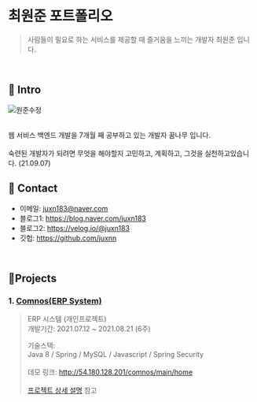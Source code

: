 최원준 포트폴리오
=================================================================

>사람들이 필요로 하는 서비스를 제공할 때 즐거움을 느끼는 개발자 최원준 입니다.
>
<br>


## 📌 Intro

![원준수정](https://user-images.githubusercontent.com/80299163/132343146-aa04af93-b05c-4b5f-96f0-1636fa5d71a5.jpg)

<br>
웹 서비스 백엔드 개발을 7개월 째 공부하고 있는 개발자 꿈나무 입니다.<br><br>
숙련된 개발자가 되려면 무엇을 해야할지 고민하고, 계획하고, 그것을 실천하고있습니다. (21.09.07)

<br>

## 📌 Contact
- 이메일: juxn183@naver.com
- 블로그1: https://blog.naver.com/juxn183
- 블로그2: https://velog.io/@juxn183
- 깃헙: https://github.com/juxnn

<br>

## 📌Projects
### 1. [Comnos(ERP System)](https://github.com/juxnn/project-erp)
>ERP 시스템 (개인프로젝트)<br>
>개발기간: 2021.07.12 ~ 2021.08.21 (6주)
>
>기술스택:<br>
>Java 8 / Spring / MySQL / Javascript / Spring Security<br><br>
> 데모 링크: http://54.180.128.201/comnos/main/home <br><br>
>[프로젝트 상세 설명](https://github.com/juxnn/project-erp) 참고


